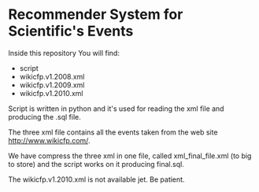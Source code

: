 Recommender System for Scientific's Events
====

Inside this repository You will find:

* script
* wikicfp.v1.2008.xml
* wikicfp.v1.2009.xml
* wikicfp.v1.2010.xml


Script is written in python and it's used for reading the xml file and producing the .sql file.

The three xml file contains all the events taken from the web site http://www.wikicfp.com/.

We have compress the three xml in one file, called xml_final_file.xml (to big to store) and the script works on it 
producing final.sql.


The wikicfp.v1.2010.xml is not available jet. Be patient.

